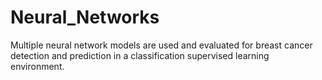 # Neural_Networks
Multiple neural network models are used and evaluated for breast cancer detection and prediction in a classification supervised learning environment.

